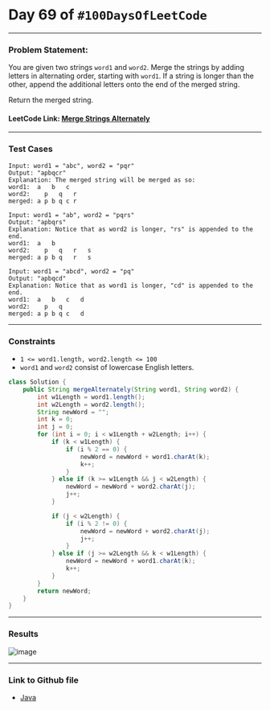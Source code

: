# Day 69 of `#100DaysOfLeetCode`

___
### Problem Statement:  
You are given two strings `word1` and `word2`. Merge the strings by adding letters in alternating order, starting with `word1`. If a string is longer than the other, append the additional letters onto the end of the merged string.

Return the merged string.

 

#### LeetCode Link: [Merge Strings Alternately](https://leetcode.com/problems/merge-strings-alternately/description/)
___


### Test Cases
```
Input: word1 = "abc", word2 = "pqr"
Output: "apbqcr"
Explanation: The merged string will be merged as so:
word1:  a   b   c
word2:    p   q   r
merged: a p b q c r
```
```
Input: word1 = "ab", word2 = "pqrs"
Output: "apbqrs"
Explanation: Notice that as word2 is longer, "rs" is appended to the end.
word1:  a   b 
word2:    p   q   r   s
merged: a p b q   r   s
```
```
Input: word1 = "abcd", word2 = "pq"
Output: "apbqcd"
Explanation: Notice that as word1 is longer, "cd" is appended to the end.
word1:  a   b   c   d
word2:    p   q 
merged: a p b q c   d
```
___

### Constraints 
* `1 <= word1.length, word2.length <= 100`
* `word1` and `word2` consist of lowercase English letters.

```java
class Solution {
    public String mergeAlternately(String word1, String word2) {
        int w1Length = word1.length();
        int w2Length = word2.length();
        String newWord = "";
        int k = 0;
        int j = 0;
        for (int i = 0; i < w1Length + w2Length; i++) {
            if (k < w1Length) {
                if (i % 2 == 0) {
                    newWord = newWord + word1.charAt(k);
                    k++;
                }
            } else if (k >= w1Length && j < w2Length) {
                newWord = newWord + word2.charAt(j);
                j++;
            }

            if (j < w2Length) {
                if (i % 2 != 0) {
                    newWord = newWord + word2.charAt(j);
                    j++;
                }
            } else if (j >= w2Length && k < w1Length) {
                newWord = newWord + word1.charAt(k);
                k++;
            }
        }
        return newWord;
    }
}
```
___
### Results
![image](https://user-images.githubusercontent.com/31382363/214686973-86bfdc8a-3f4f-4eff-b1a9-3664ff5d10f8.png)


___

### Link to Github file  
* [Java](https://github.com/studentdevelops/100DaysOfLeetCode/blob/92a2be55f48f42347b90145d5ea13be37e0f5a4f/Day69_Merge_Strings_Alternately/code.java)
